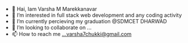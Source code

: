 - 👋 Hai, Iam Varsha M Marekkanavar
- 👀 I’m interested in full stack web development and any coding activity
- 🌱 I’m currently percieving my graduation @SDMCET DHARWAD
- 💞️ I’m looking to collaborate on ...
- 📫 How to reach me ...varsha7chukki@gmail.com


